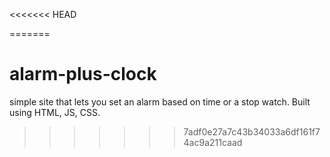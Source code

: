 <<<<<<< HEAD

=======
# alarm-plus-clock

simple site that lets you set an alarm based on time or a stop watch. Built using HTML, JS, CSS. 
>>>>>>> 7adf0e27a7c43b34033a6df161f74ac9a211caad
